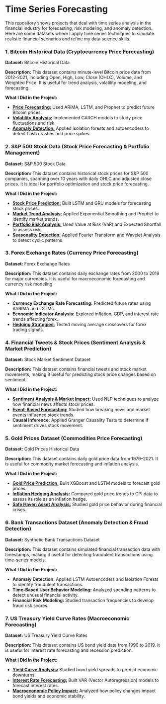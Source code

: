 # Time Series Forecasting

This repository shows projects that deal with time series analysis in the financial industry for forecasting, risk modeling, and anomaly detection. Here are some datasets where I apply time series techniques to simulate realistic financial scenarios and refine my data science skills.

### 1. Bitcoin Historical Data (Cryptocurrency Price Forecasting)

**Dataset:** Bitcoin Historical Data

**Description:** This dataset contains minute-level Bitcoin price data from 2012–2021, including Open, High, Low, Close (OHLC), Volume, and Weighted Price. It is useful for trend analysis, volatility modeling, and forecasting.

**What I Did in the Project:**

- **[Price Forecasting:](https://github.com/MiltonGreat/Gold-Price-Prediction.git)** Used ARIMA, LSTM, and Prophet to predict future Bitcoin prices.
- **[Volatility Analysis:](https://github.com/MiltonGreat/Bitcoin-Volatility-Analysis.git)** Implemented GARCH models to study price fluctuations and risk.
- **[Anomaly Detection:](https://github.com/MiltonGreat/Bitcoin-Anomaly-Detection.git)** Applied isolation forests and autoencoders to detect flash crashes and price spikes.

### 2. S&P 500 Stock Data (Stock Price Forecasting & Portfolio Management)

**Dataset:** S&P 500 Stock Data

**Description:** This dataset contains historical stock prices for S&P 500 companies, spanning over 10 years with daily OHLC and adjusted close prices. It is ideal for portfolio optimization and stock price forecasting.

**What I Did in the Project:**

- **[Stock Price Prediction:](https://github.com/MiltonGreat/Stock-Price-Prediction-Using-LSTM-and-GRU-Models.git)** Built LSTM and GRU models for forecasting stock prices.
- **[Market Trend Analysis:](https://github.com/MiltonGreat/Market-Trend-Analysis.git)** Applied Exponential Smoothing and Prophet to identify market trends.
- **[Portfolio Risk Analysis:](https://github.com/MiltonGreat/Portfolio-Risk-Analysis.git)** Used Value at Risk (VaR) and Expected Shortfall to assess risk.
- **[Seasonality Detection:](https://github.com/MiltonGreat/Seasonality-Detection.git)** Applied Fourier Transform and Wavelet Analysis to detect cyclic patterns.

### 3. Forex Exchange Rates (Currency Price Forecasting)

**Dataset:** Forex Exchange Rates

**Description:** This dataset contains daily exchange rates from 2000 to 2019 for major currencies. It is useful for macroeconomic forecasting and currency risk modeling.

**What I Did in the Project:**

- **Currency Exchange Rate Forecasting:** Predicted future rates using SARIMA and LSTMs.
- **Economic Indicator Analysis:** Explored inflation, GDP, and interest rate trends affecting forex.
- **[Hedging Strategies:](https://github.com/MiltonGreat/Hedging-Strategies.git)** Tested moving average crossovers for forex trading signals.

### 4. Financial Tweets & Stock Prices (Sentiment Analysis & Market Prediction)

**Dataset:** Stock Market Sentiment Dataset

**Description:** This dataset contains financial tweets and stock market movements, making it useful for predicting stock price changes based on sentiment.

**What I Did in the Project:**

- **[Sentiment Analysis & Market Impact:](https://github.com/MiltonGreat/Sentiment-Analysis-Market-Impact.git)** Used NLP techniques to analyze how financial news affects stock prices.
- **[Event-Based Forecasting:](https://github.com/MiltonGreat/Event-Based-Forecasting-of-Stock-Market-Movements.git)** Studied how breaking news and market events influence stock trends.
- **Causal Inference:** Applied Granger Causality Tests to determine if sentiment drives stock movement.

### 5. Gold Prices Dataset (Commodities Price Forecasting)

**Dataset:** Gold Prices Historical Data

**Description:** This dataset contains daily gold price data from 1979–2021. It is useful for commodity market forecasting and inflation analysis.

**What I Did in the Project:**

- **[Gold Price Prediction:](https://github.com/MiltonGreat/Gold-Price-Prediction)** Built XGBoost and LSTM models to forecast gold prices.
- **[Inflation Hedging Analysis:](https://github.com/MiltonGreat/Inflation-Hedging-Analysis.git)** Compared gold price trends to CPI data to assess its role as an inflation hedge.
- **[Safe Haven Asset Analysis:](https://github.com/MiltonGreat/Gold-Price-Behavior-.git)** Studied gold price behavior during financial crises.

### 6. Bank Transactions Dataset (Anomaly Detection & Fraud Detection)

**Dataset:** Synthetic Bank Transactions Dataset

**Description:** This dataset contains simulated financial transaction data with timestamps, making it useful for detecting fraudulent transactions using time-series models.

**What I Did in the Project:**

- **Anomaly Detection:** Applied LSTM Autoencoders and Isolation Forests to identify fraudulent transactions.
- **Time-Based User Behavior Modeling:** Analyzed spending patterns to detect unusual financial activity.
- **Financial Risk Modeling:** Studied transaction frequencies to develop fraud risk scores.

### 7. US Treasury Yield Curve Rates (Macroeconomic Forecasting)

**Dataset:** US Treasury Yield Curve Rates

**Description:** This dataset contains US bond yield data from 1990 to 2019. It is useful for interest rate forecasting and recession prediction.

**What I Did in the Project:**

- **[Yield Curve Analysis:](https://github.com/MiltonGreat/Yield-Curve-Analysis.git)** Studied bond yield spreads to predict economic downturns.
- **[Interest Rate Forecasting:](https://github.com/MiltonGreat/Interest-Rate-Forecasting.git)** Built VAR (Vector Autoregression) models to forecast interest rates.
- **[Macroeconomic Policy Impact:](https://github.com/MiltonGreat/Policy-Impact-on-Bond-Yields.git)** Analyzed how policy changes impact bond yields and economic stability.
